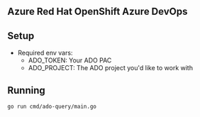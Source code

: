 ## Azure Red Hat OpenShift Azure DevOps

## Setup

* Required env vars:
	* ADO_TOKEN: Your ADO PAC
	* ADO_PROJECT: The ADO project you'd like to work with

## Running

```
go run cmd/ado-query/main.go
```
